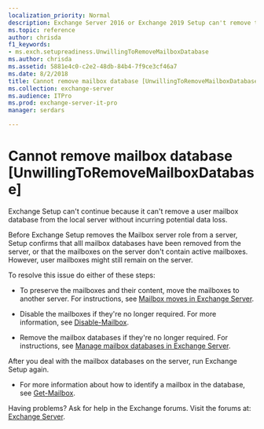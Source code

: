 ```yaml
---
localization_priority: Normal
description: Exchange Server 2016 or Exchange 2019 Setup can't remove the Mailbox server role from the server because the server contains active mailboxes.
ms.topic: reference
author: chrisda
f1_keywords:
- ms.exch.setupreadiness.UnwillingToRemoveMailboxDatabase
ms.author: chrisda
ms.assetid: 5881e4c0-c2e2-48db-84b4-7f9ce3cf46a7
ms.date: 8/2/2018
title: Cannot remove mailbox database [UnwillingToRemoveMailboxDatabase]
ms.collection: exchange-server
ms.audience: ITPro
ms.prod: exchange-server-it-pro
manager: serdars

---
```


# Cannot remove mailbox database [UnwillingToRemoveMailboxDatabase]

Exchange Setup can't continue because it can't remove a user mailbox database from the local server without incurring potential data loss.
  
Before Exchange Setup removes the Mailbox server role from a server, Setup confirms that alll mailbox databases have been removed from the server, or that the mailboxes on the server don't contain active mailboxes. However, user mailboxes might still remain on the server.
  
To resolve this issue do either of these steps:

- To preserve the mailboxes and their content, move the mailboxes to another server. For instructions, see [Mailbox moves in Exchange Server](../../recipients/mailbox-moves.md).

- Disable the mailboxes if they're no longer required. For more information, see [Disable-Mailbox](http://technet.microsoft.com/library/33be55a3-1880-437d-a631-c1cca1736421.aspx).

- Remove the mailbox databases if they're no longer required. For instructions, see [Manage mailbox databases in Exchange Server](../../architecture/mailbox-servers/manage-databases.md).

After you deal with the mailbox databases on the server, run Exchange Setup again.
  
- For more information about how to identify a mailbox in the database, see [Get-Mailbox](http://technet.microsoft.com/library/8a5a6eb9-4a75-47f9-ae3b-a3ba251cf9a8.aspx).
    
Having problems? Ask for help in the Exchange forums. Visit the forums at: [Exchange Server](https://go.microsoft.com/fwlink/p/?linkId=60612).

